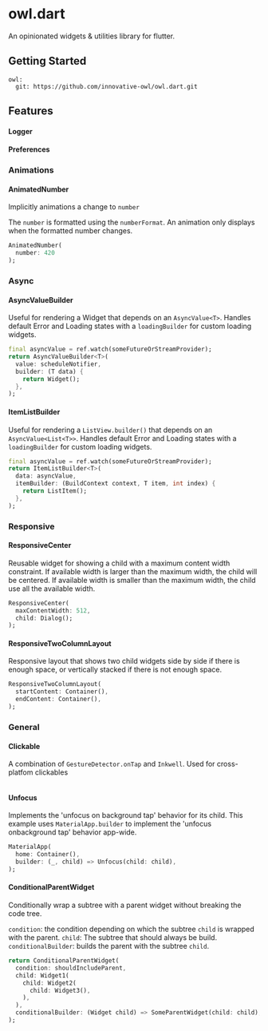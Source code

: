 # owl.dart

An opinionated widgets & utilities library for flutter.

## Getting Started

```
owl:
  git: https://github.com/innovative-owl/owl.dart.git
```

## Features

#### Logger

#### Preferences

### Animations

#### AnimatedNumber

Implicitly animations a change to `number`

The `number` is formatted using the `numberFormat`. An animation only
displays when the formatted number changes.

```dart
AnimatedNumber(
  number: 420
);
```

### Async

#### AsyncValueBuilder

Useful for rendering a Widget that depends on an `AsyncValue<T>`.
Handles default Error and Loading states with a `loadingBuilder` for custom loading widgets.

```dart
final asyncValue = ref.watch(someFutureOrStreamProvider);
return AsyncValueBuilder<T>(
  value: scheduleNotifier,
  builder: (T data) {
    return Widget();
  },
);
```

#### ItemListBuilder

Useful for rendering a `ListView.builder()` that depends on an `AsyncValue<List<T>>`.
Handles default Error and Loading states with a `loadingBuilder` for custom loading widgets.

```dart
final asyncValue = ref.watch(someFutureOrStreamProvider);
return ItemListBuilder<T>(
  data: asyncValue,
  itemBuilder: (BuildContext context, T item, int index) {
    return ListItem();
  },
);
```

### Responsive

#### ResponsiveCenter

Reusable widget for showing a child with a maximum content width constraint.
If available width is larger than the maximum width, the child will be
centered.
If available width is smaller than the maximum width, the child use all the
available width.

```dart
ResponsiveCenter(
  maxContentWidth: 512,
  child: Dialog();
);
```

#### ResponsiveTwoColumnLayout

Responsive layout that shows two child widgets side by side if there is
enough space, or vertically stacked if there is not enough space.

```dart
ResponsiveTwoColumnLayout(
  startContent: Container(),
  endContent: Container(),
);
```

### General

#### Clickable

A combination of `GestureDetector.onTap` and `Inkwell`.
Used for cross-platfom clickables

```dart

```

#### Unfocus

Implements the 'unfocus on background tap' behavior for its child.
This example uses `MaterialApp.builder` to implement the 'unfocus onbackground tap' behavior app-wide.

```dart
MaterialApp(
  home: Container(),
  builder: (_, child) => Unfocus(child: child),
);
```

#### ConditionalParentWidget

Conditionally wrap a subtree with a parent widget without breaking the code tree.

`condition`: the condition depending on which the subtree `child` is wrapped with the parent.
`child`: The subtree that should always be build.
`conditionalBuilder`: builds the parent with the subtree `child`.

```dart
return ConditionalParentWidget(
  condition: shouldIncludeParent,
  child: Widget1(
    child: Widget2(
      child: Widget3(),
    ),
  ),
  conditionalBuilder: (Widget child) => SomeParentWidget(child: child),
);
````
